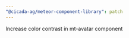 ```yaml
---
"@cicada-ag/meteor-component-library": patch
---
```


Increase color contrast in mt-avatar component
